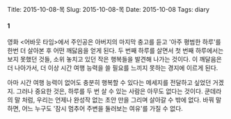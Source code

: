 Title: 2015-10-08-목
Slug: 2015-10-08-목
Date: 2015-10-08
Tags: diary

#### 1
영화 <어바웃 타임>에서 주인공은 아버지의 마지막 충고를 듣고 '아주 평범한 하루'를 한번 더 살아본 후 어떤 깨닳음을 얻게 된다. 두 번째 하루를 살면서 첫 번째 하루에서는 보지 못했던 것들, 소위 놓치고 있던 작은 행복들을 발견해 나가는 것이다. 이 깨달음은 더 나아가서, 더 이상 시간 여행 능력을 쓸 필요를 느끼지 못하는 경지에 이르게 된다.

아마 시간 여행 능력이 없어도 충분히 행복할 수 있다는 메세지를 전달하고 싶었던 거겠지. 그러나 중요한 것은, 하루를 두 번 살 수 있는 사람은 아무도 없다는 것이다. 쿤데라의 말 처럼, 우리는 언제나 완성작 없는 초안 만을 그리며 살아갈 수 밖에 없다. 바꿔 말하면, 어느 누구도 '잠시 멈추어 주변을 둘러보는 여유'를 가질 수 없다.